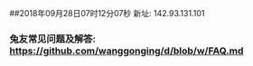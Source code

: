 ##2018年09月28日07时12分07秒 新址: 142.93.131.101
### 兔友常见问题及解答: https://github.com/wanggonging/d/blob/w/FAQ.md

